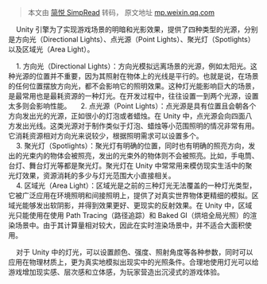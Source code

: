 > 本文由 [简悦 SimpRead](http://ksria.com/simpread/) 转码， 原文地址 [mp.weixin.qq.com](https://mp.weixin.qq.com/s/6rGRD1oxPeJsvjNEb9iW8w)

    Unity 引擎为了实现游戏场景的明暗和光影效果，提供了四种类型的光源，分别是方向光（Directional Lights）、点光源（Point Lights）、聚光灯（Spotlights）以及区域光（Area Light）。  

       1. 方向光（Directional Lights）：方向光模拟远离场景的光源，例如太阳光。这种光源的位置并不重要，因为其照射在物体上的光线是平行的。也就是说，在场景的任何位置摆放方向光，都不会影响它的照明效果。这种灯光能影响巨大的场景，是最常用也是最耗资源的一种灯光。在开发过程中，往往设置一到两个光源，设置太多则会影响性能。
       2. 点光源（Point Lights）：点光源是具有位置且会朝各个方向发出光的光源，正如很小的灯泡或者蜡烛。在 Unity 中，点光源会向四面八方发出光线。这类光源对于制作类似于灯泡、蜡烛等小范围照明的情况非常有用。它消耗资源相对方向光来说较少，根据照明需求可以设置多个。  
       3. 聚光灯（Spotlights）：聚光灯有明确的位置，同时也有明确的照亮方向，发出的光束内的物体会被照亮，发出的光束外的物体则不会被照亮。比如，手电筒、台灯、舞台灯光等都是聚光灯。聚光灯在 Unity 中常常用来模仿现实生活中的聚光灯效果，资源消耗的多少与灯光范围大小直接相关。  
       4. 区域光（Area Light）：区域光是之前的三种灯光无法覆盖的一种灯光类型，它被广泛应用在环境照明和间接照明上，提供了对真实世界物体更精细的模拟。区域光能够发出软阴影，并得到效果更好、更现实的反射效果。在 Unity 中，区域光只能使用在使用 Path Tracing（路径追踪）和 Baked GI（烘培全局光照）的渲染场景中。由于其计算量相对较大，因此在实时渲染场景中，并不适合大面积使用。  

    对于 Unity 中的灯光，可以设置颜色、强度、照射角度等各种参数，同时可以应用在物理材质上，更为真实地模拟出现实中的光照条件。合理地使用灯光可以给游戏增加现实感、层次感和立体感，为玩家营造出沉浸式的游戏体验。